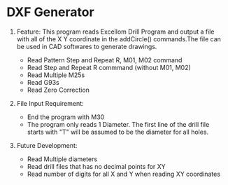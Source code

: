 # DXF Generator
1. Feature:
    This program reads Excellom Drill Program and output a file with all of the X Y coordinate in the addCircle() commands.The file can be used in CAD softwares to generate drawings.

    - Read Pattern Step and Repeat R, M01, M02 command 
    - Read Step and Repeat R commmand (without M01, M02)
    - Read Multiple M25s
    - Read G93s
    - Read Zero Correction

2. File Input Requirement:
    - End the program with M30
    - The program only reads 1 Diameter. The first line of the drill file starts with "T" will be assumed to be the diameter for all holes.

3. Future Development:
    - Read Multiple diameters
    - Read drill files that has no decimal points for XY
    - Read number of digits for all X and Y when reading XY coordinates